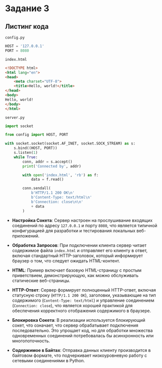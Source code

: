 # Задание 3

## Листинг кода

`config.py`

```python
HOST = '127.0.0.1'
PORT = 8080
```

`index.html`

```html
<!DOCTYPE html>
<html lang="en">
<head>
    <meta charset="UTF-8">
    <title>Hello, world!</title>
</head>
<body>
Hello, world!
</body>
</html>
```

`server.py`

```python
import socket

from config import HOST, PORT

with socket.socket(socket.AF_INET, socket.SOCK_STREAM) as s:
    s.bind((HOST, PORT))
    s.listen(1)
    while True:
        conn, addr = s.accept()
        print('Connected by', addr)

        with open('index.html', 'rb') as f:
            data = f.read()

        conn.sendall(
            b'HTTP/1.1 200 OK\n'
            b'Content-Type: text/html\n'
            b'Connection: close\n\n'
            + data
        )
```

- **Настройка Сокета**: Сервер настроен на прослушивание входящих соединений по адресу `127.0.0.1` и порту `8080`, что
  является типичной конфигурацией для разработки и тестирования локальных веб-приложений.

- **Обработка Запросов**: При подключении клиента сервер читает содержимое файла `index.html` и отправляет его клиенту в
  ответ, включая стандартный HTTP-заголовок, который информирует браузер о том, что следует ожидать HTML-контент.

- **HTML**: Пример включает базовую HTML-страницу с простым приветствием, демонстрирующую, как можно обслуживать
  статические веб-страницы.

- **HTTP-Ответ**: Сервер формирует полноценный HTTP-ответ, включая статусную строку (`HTTP/1.1 200 OK`), заголовки,
  указывающие на тип содержимого (`Content-Type: text/html`) и управление соединением (`Connection: close`), что
  является хорошей практикой для обеспечения корректного отображения содержимого в браузере.

- **Блокировка Сокета**: В реализации используется блокирующий сокет, что означает, что сервер обрабатывает подключения
  последовательно. Это упрощает код, но для обработки множества одновременных соединений потребовалась бы асинхронность
  или многопоточность.

- **Содержимое в Байтах**: Отправка данных клиенту производится в байтовом формате, что подчеркивает низкоуровневую
  работу с сетевыми соединениями в Python.
